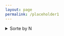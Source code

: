 ```yaml
---
layout: page
permalink: /placeholder1
---
```


<details>
<summary>Sorte by N</summary>

+<details>
    <summary> N = 1000</summary>
    
    <details>
    <summary>Sort by r0</summary>


    + <details>
        <summary>r0 = 1.2 </summary>


          <details>
            <summary>r1 = 0.0</summary>
            even more text
          </details>
          <details>
            <summary>r1 = 0.1 </summary>
            even more text
          </details>
          <details>
            <summary>r1 = 0.5 </summary>
            even more text
           </details>
       </details>

    + <details>
        <summary>r0 = 5.7 </summary>


          <details>
            <summary>r1 = 0.0</summary>
            even more text
          </details>
          <details>
            <summary>r1 = 0.1 </summary>
            even more text
          </details>
          <details>
            <summary>r1 = 0.5 </summary>
            even more text
           </details>
       </details>

     + <details>
        <summary>r0 = 11.4 </summary>


          <details>
            <summary>r1 = 0.0</summary>
            even more text
          </details>
          <details>
            <summary>r1 = 0.1 </summary>
            even more text
          </details>
          <details>
            <summary>r1 = 0.5 </summary>
            even more text
           </details>
       </details>
    </details>
    </details>
</details>


<details>
<summary>Sort by r0</summary>
.
+ <details>
    <summary>r0= 1.2</summary>
    .
    </details>
</details>

    teste
        <p float="left">

        <img src="{{ site.baseurl }}/images/N1000L80rzero1.2r10.0rtheta0.1.png"  style="width: 300px;"/>

       <img src="{{ site.baseurl }}/images/N1000L80rzero1.2r10.0rtheta0.1.png"  style="width: 300px;"/>

      </p>
           <p align = "center">
      Fig.1 - 4K Mountains Wallpaper
      </p>
     
